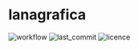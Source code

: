 # lanagrafica
![workflow](https://img.shields.io/github/workflow/status/riccardocinti/lanagrafica/Rust/main)
![last_commit](https://img.shields.io/github/last-commit/riccardocinti/lanagrafica/main)
![licence](https://img.shields.io/github/license/riccardocinti/lanagrafica)